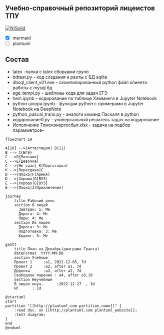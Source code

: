 ## Учебно-справочный репозиторий лицеистов ТПУ
[![N|Solid](https://portal.tpu.ru/f_lyceum/img/main-logo.jpg)](https://portal.tpu.ru/lyceum)

- [X] mermaid
- [ ] plantuml

## Состав

- latex -папка с latex сборками групп
- bdtest.py - код создания и раоты с БД sqlite
- dbsql_client_v01.exe - скомпилированный python файл клиента работы с mysql бд
- ege_templ.py - шаблоны кода для задач ЕГЭ 
- hem.ipynb - кодирование по таблице Хэмминга в Jupyter Notebook
- python шпора.ipynb - функции python c примерами в Jupyter Notebook на DeepNote
- python_pascal_trans.py - аналоги команд Паскаля в python
- кодирование0.py - универсальный решатель задач на кодирование
- Исполнение Томскэнергосбыт.xlsx - задача на подбор парамметров- 

```mermaid
flowchart LR

A[10] -->|Аттестация| B(11)
B --> C{ЕГЭ}
C -->D{Мальчик}
C -->E{Девочка}
C -->|Не сдал| K[Подготовка]
K -->|Пересдача|C
D -->|Плохо|F[Армия]
D -->|Хорошо|G[ВУЗ]
E -->|Хорошо|G[ВУЗ]
E -->|Плохо|I[Приключения]
```

```mermaid
journey
    title Рабочий день
    section В лицей
      Завтрак: 5: Me
      Дорога: 4: Me
      Пары: 4: Me
    section Из лицея
      Дорога: 3: Me
      Подготовка: 3: Me
      Кодинг: 5: Me
```

```mermaid
gantt
    title План на Декабрь(диаграма Гранта)
    dateFormat  YYYY-MM-DD
    section Учебные
    Проект 1     :a1, 2022-12-05, 7d
    Проект 2     :a2, after a1, 7d
    Доделка      :a3, after a2, 7d
    Свободное парение : a4, after a3,1d
    section Неучебные
    В лицее неуч.      :2022-12-27  , 3d
    НГ      : 1d
```



```ch
@startuml
start
partition "[[http://plantuml.com partition_name]]" {
    :read doc. on [[http://plantuml.com plantuml_website]];
    :test diagram;
}
end
@enduml
```
